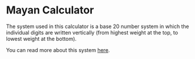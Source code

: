  # Mayan Calculator
The system used in this calculator is a base 20 number system in which the individual digits are written vertically (from highest weight at the top, to lowest weight at the bottom).

You can read more about this system [here](https://en.wikipedia.org/wiki/Maya_numerals).